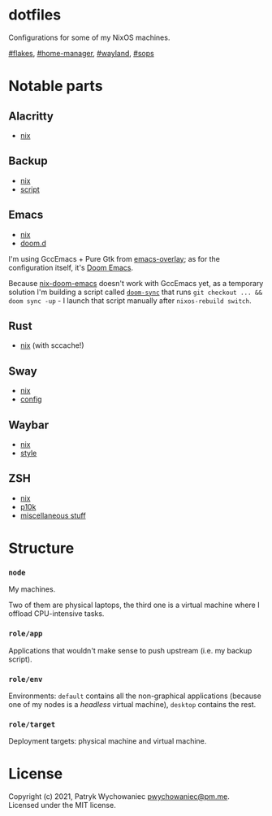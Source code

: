# dotfiles

Configurations for some of my NixOS machines.

[#flakes](https://nixos.wiki/wiki/Flakes), [#home-manager](https://github.com/nix-community/home-manager), [#wayland](https://nixos.wiki/wiki/Sway), [#sops](https://github.com/Mic92/sops-nix)

# Notable parts

## Alacritty

- [nix](role/env/desktop/home/alacritty.nix)

## Backup

- [nix](role/app/backup.nix)
- [script](role/app/backup/backup.sh)

## Emacs

- [nix](role/env/desktop/home/emacs.nix)
- [doom.d](role/env/desktop/home/emacs/doom.d)

I'm using GccEmacs + Pure Gtk from [emacs-overlay](https://github.com/nix-community/emacs-overlay); as for the configuration itself, it's [Doom Emacs](https://github.com/hlissner/doom-emacs).

Because [nix-doom-emacs](https://github.com/vlaci/nix-doom-emacs) doesn't work with GccEmacs yet, as a temporary solution I'm building a script called [`doom-sync`](https://github.com/Patryk27/dotfiles/blob/4ae3d7dab9bb474c7d0afab328544abbf7f32da9/role/env/desktop/home/emacs.nix#L10) that runs `git checkout ... && doom sync -up` - I launch that script manually after `nixos-rebuild switch`.

## Rust

- [nix](role/env/default/home/rust.nix) (with sccache!)

## Sway

- [nix](role/env/desktop/home/sway.nix)
- [config](role/env/desktop/home/sway/config)

## Waybar

- [nix](role/env/desktop/home/waybar.nix)
- [style](role/env/desktop/home/waybar/style.css)

## ZSH

- [nix](role/env/default/home/zsh.nix)
- [p10k](role/env/default/home/zsh/p10k.zsh)
- [miscellaneous stuff](role/env/default/home/zsh/autorun)

# Structure

### `node`

My machines.

Two of them are physical laptops, the third one is a virtual machine where I offload CPU-intensive tasks.

### `role/app`

Applications that wouldn't make sense to push upstream (i.e. my backup script).

### `role/env`

Environments: `default` contains all the non-graphical applications (because one of my nodes is a _headless_ virtual machine), `desktop` contains the rest.

### `role/target`

Deployment targets: physical machine and virtual machine.

# License

Copyright (c) 2021, Patryk Wychowaniec <pwychowaniec@pm.me>.    
Licensed under the MIT license.
